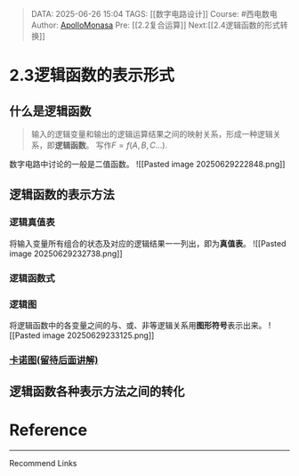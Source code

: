 > DATA: 2025-06-26 15:04
> TAGS: [[数字电路设计]]
> Course: #西电数电 
> Author: [ApolloMonasa](https://github.com/ApolloMonasa)
> Pre: [[2.2复合运算]]
> Next:[[2.4逻辑函数的形式转换]]


# 2.3逻辑函数的表示形式

## 什么是逻辑函数
> 输入的逻辑变量和输出的逻辑运算结果之间的映射关系，形成一种逻辑关系，即**逻辑函数**。
> 写作$F=f(A,B,C\dots )$.

数字电路中讨论的一般是二值函数。
![[Pasted image 20250629222848.png]]

## 逻辑函数的表示方法
### 逻辑真值表
将输入变量所有组合的状态及对应的逻辑结果一一列出，即为**真值表**。
![[Pasted image 20250629232738.png]]

### 逻辑函数式

### 逻辑图
将逻辑函数中的各变量之间的与、或、非等逻辑关系用**图形符号**表示出来。
![[Pasted image 20250629233125.png]]

### [卡诺图(留待后面讲解)](2.11卡诺图概念)


## 逻辑函数各种表示方法之间的转化

# Reference


---
Recommend Links
